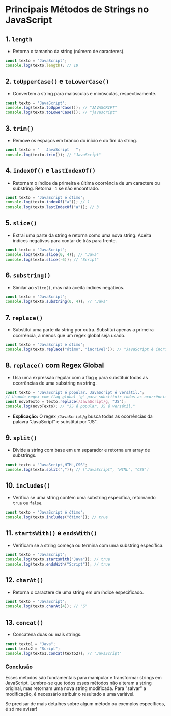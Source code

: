 # **Principais Métodos de Strings no JavaScript**

## 1. **`length`**
   - Retorna o tamanho da string (número de caracteres).
   ```javascript
   const texto = "JavaScript";
   console.log(texto.length); // 10
   ```

## 2. **`toUpperCase()` e `toLowerCase()`**
   - Convertem a string para maiúsculas e minúsculas, respectivamente.
   ```javascript
   const texto = "JavaScript";
   console.log(texto.toUpperCase()); // "JAVASCRIPT"
   console.log(texto.toLowerCase()); // "javascript"
   ```

## 3. **`trim()`**
   - Remove os espaços em branco do início e do fim da string.
   ```javascript
   const texto = "   JavaScript   ";
   console.log(texto.trim()); // "JavaScript"
   ```

## 4. **`indexOf()` e `lastIndexOf()`**
   - Retornam o índice da primeira e última ocorrência de um caractere ou substring. Retorna `-1` se não encontrado.
   ```javascript
   const texto = "JavaScript é ótimo";
   console.log(texto.indexOf("a")); // 1
   console.log(texto.lastIndexOf("a")); // 3
   ```

## 5. **`slice()`**
   - Extrai uma parte da string e retorna como uma nova string. Aceita índices negativos para contar de trás para frente.
   ```javascript
   const texto = "JavaScript";
   console.log(texto.slice(0, 4)); // "Java"
   console.log(texto.slice(-6)); // "Script"
   ```

## 6. **`substring()`**
   - Similar ao `slice()`, mas não aceita índices negativos.
   ```javascript
   const texto = "JavaScript";
   console.log(texto.substring(0, 4)); // "Java"
   ```

## 7. **`replace()`**
   - Substitui uma parte da string por outra. Substitui apenas a primeira ocorrência, a menos que um regex global seja usado.
   ```javascript
   const texto = "JavaScript é ótimo";
   console.log(texto.replace("ótimo", "incrível")); // "JavaScript é incrível"
   ```

## 8. **`replace()` com Regex Global**
   - Usa uma expressão regular com a flag `g` para substituir todas as ocorrências de uma substring na string.
   ```javascript
   const texto = "JavaScript é popular. JavaScript é versátil.";
   // Usando regex com flag global 'g' para substituir todas as ocorrências
   const novoTexto = texto.replace(/JavaScript/g, "JS");
   console.log(novoTexto); // "JS é popular. JS é versátil."
   ```
   - **Explicação:** O regex `/JavaScript/g` busca todas as ocorrências da palavra "JavaScript" e substitui por "JS".

## 9. **`split()`**
   - Divide a string com base em um separador e retorna um array de substrings.
   ```javascript
   const texto = "JavaScript,HTML,CSS";
   console.log(texto.split(",")); // ["JavaScript", "HTML", "CSS"]
   ```

## 10. **`includes()`**
   - Verifica se uma string contém uma substring específica, retornando `true` ou `false`.
   ```javascript
   const texto = "JavaScript é ótimo";
   console.log(texto.includes("ótimo")); // true
   ```

## 11. **`startsWith()` e `endsWith()`**
   - Verificam se a string começa ou termina com uma substring específica.
   ```javascript
   const texto = "JavaScript";
   console.log(texto.startsWith("Java")); // true
   console.log(texto.endsWith("Script")); // true
   ```

## 12. **`charAt()`**
   - Retorna o caractere de uma string em um índice especificado.
   ```javascript
   const texto = "JavaScript";
   console.log(texto.charAt(4)); // "S"
   ```

## 13. **`concat()`**
   - Concatena duas ou mais strings.
   ```javascript
   const texto1 = "Java";
   const texto2 = "Script";
   console.log(texto1.concat(texto2)); // "JavaScript"
   ```

### **Conclusão**
Esses métodos são fundamentais para manipular e transformar strings em JavaScript. Lembre-se que todos esses métodos não alteram a string original, mas retornam uma nova string modificada. Para "salvar" a modificação, é necessário atribuir o resultado a uma variável.

Se precisar de mais detalhes sobre algum método ou exemplos específicos, é só me avisar!
